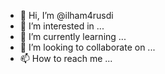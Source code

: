 - 👋 Hi, I’m @ilham4rusdi
- 👀 I’m interested in ...
- 🌱 I’m currently learning ...
- 💞️ I’m looking to collaborate on ...
- 📫 How to reach me ...

<!---
ilham4rusdi/ilham4rusdi is a ✨ special ✨ repository because its `README.md` (this file) appears on your GitHub profile.
You can click the Preview link to take a look at your changes.
--->
